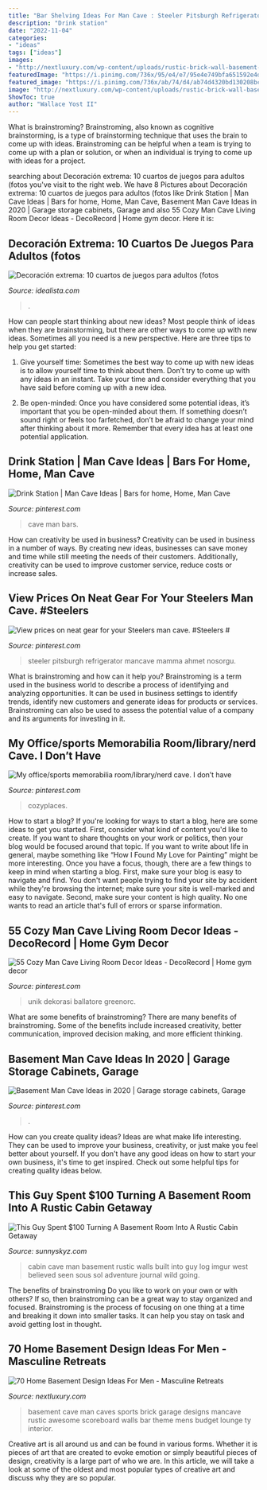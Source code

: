 ```yaml
---
title: "Bar Shelving Ideas For Man Cave : Steeler Pitsburgh Refrigerator Mancave Mamma Ahmet Nosorgu"
description: "Drink station"
date: "2022-11-04"
categories:
- "ideas"
tags: ["ideas"]
images:
- "http://nextluxury.com/wp-content/uploads/rustic-brick-wall-basement-with-scoreboard-on-wall.jpg"
featuredImage: "https://i.pinimg.com/736x/95/e4/e7/95e4e749bfa651592e4dbaa91f10dcbf.jpg"
featured_image: "https://i.pinimg.com/736x/ab/74/d4/ab74d4320bd130208bc6a3e2fe343c73.jpg"
image: "http://nextluxury.com/wp-content/uploads/rustic-brick-wall-basement-with-scoreboard-on-wall.jpg"
ShowToc: true
author: "Wallace Yost II"
---
```



What is brainstroming?
Brainstroming, also known as cognitive brainstorming, is a type of brainstorming technique that uses the brain to come up with ideas. Brainstroming can be helpful when a team is trying to come up with a plan or solution, or when an individual is trying to come up with ideas for a project.

	

		
searching about Decoración extrema: 10 cuartos de juegos para adultos (fotos you've visit to the right web. We have 8 Pictures about Decoración extrema: 10 cuartos de juegos para adultos (fotos like Drink Station | Man Cave Ideas | Bars for home, Home, Man Cave, Basement Man Cave Ideas in 2020 | Garage storage cabinets, Garage and also 55 Cozy Man Cave Living Room Decor Ideas - DecoRecord | Home gym decor. Here it is:
		
    
## Decoración Extrema: 10 Cuartos De Juegos Para Adultos (fotos

<img loading=lazy src="https://st3.idealista.com/news/archivos/2013-02/cuarto-adultos-4.jpg?sv=s3pKqJoF" onerror="this.onerror=null;this.src='https://tse3.mm.bing.net/th?id=OIP.3xS06rQajqzfH78na5gHIQHaFN&amp;pid=15.1';" alt="Decoración extrema: 10 cuartos de juegos para adultos (fotos">

_Source: idealista.com_

>. 

	

How can people start thinking about new ideas?
Most people think of ideas when they are brainstorming, but there are other ways to come up with new ideas. Sometimes all you need is a new perspective. Here are three tips to help you get started: 
1. Give yourself time: Sometimes the best way to come up with new ideas is to allow yourself time to think about them. Don’t try to come up with any ideas in an instant. Take your time and consider everything that you have said before coming up with a new idea. 

2. Be open-minded: Once you have considered some potential ideas, it’s important that you be open-minded about them. If something doesn’t sound right or feels too farfetched, don’t be afraid to change your mind after thinking about it more. Remember that every idea has at least one potential application.

    
## Drink Station | Man Cave Ideas | Bars For Home, Home, Man Cave

<img loading=lazy src="https://i.pinimg.com/736x/8a/07/13/8a07139ec53d83d9eca7e2dd257d2278--man-cave-den-dream-man-cave.jpg?b=t" onerror="this.onerror=null;this.src='https://tse3.mm.bing.net/th?id=OIP.VagXDPlKq2b03HsLHhlA0gHaKZ&amp;pid=15.1';" alt="Drink Station | Man Cave Ideas | Bars for home, Home, Man Cave">

_Source: pinterest.com_

>cave man bars. 

	

How can creativity be used in business?
Creativity can be used in business in a number of ways. By creating new ideas, businesses can save money and time while still meeting the needs of their customers. Additionally, creativity can be used to improve customer service, reduce costs or increase sales.

    
## View Prices On Neat Gear For Your Steelers Man Cave. #Steelers #

<img loading=lazy src="https://i.pinimg.com/736x/95/e4/e7/95e4e749bfa651592e4dbaa91f10dcbf.jpg" onerror="this.onerror=null;this.src='https://tse4.mm.bing.net/th?id=OIP.Bn1MrLrEzRSy2rW0XZ2Z8AHaLE&amp;pid=15.1';" alt="View prices on neat gear for your Steelers man cave. #Steelers #">

_Source: pinterest.com_

>steeler pitsburgh refrigerator mancave mamma ahmet nosorgu. 

	

What is brainstroming and how can it help you?
Brainstroming is a term used in the business world to describe a process of identifying and analyzing opportunities. It can be used in business settings to identify trends, identify new customers and generate ideas for products or services. Brainstroming can also be used to assess the potential value of a company and its arguments for investing in it.

    
## My Office/sports Memorabilia Room/library/nerd Cave. I Don’t Have

<img loading=lazy src="https://i.pinimg.com/736x/ab/74/d4/ab74d4320bd130208bc6a3e2fe343c73.jpg" onerror="this.onerror=null;this.src='https://tse3.mm.bing.net/th?id=OIP.C3ZZyMKdcW340uVf-KHKaQHaJ4&amp;pid=15.1';" alt="My office/sports memorabilia room/library/nerd cave. I don’t have">

_Source: pinterest.com_

>cozyplaces. 

	

How to start a blog?
If you're looking for ways to start a blog, here are some ideas to get you started. First, consider what kind of content you'd like to create. If you want to share thoughts on your work or politics, then your blog would be focused around that topic. If you want to write about life in general, maybe something like “How I Found My Love for Painting” might be more interesting. Once you have a focus, though, there are a few things to keep in mind when starting a blog. First, make sure your blog is easy to navigate and find. You don't want people trying to find your site by accident while they're browsing the internet; make sure your site is well-marked and easy to navigate. Second, make sure your content is high quality. No one wants to read an article that's full of errors or sparse information.

    
## 55 Cozy Man Cave Living Room Decor Ideas - DecoRecord | Home Gym Decor

<img loading=lazy src="https://i.pinimg.com/736x/3e/9a/1b/3e9a1b5150628764e6eefa80b2c2a63a.jpg" onerror="this.onerror=null;this.src='https://tse3.mm.bing.net/th?id=OIP.HIdIIUAItTE2vUdBrT_yYwHaJ3&amp;pid=15.1';" alt="55 Cozy Man Cave Living Room Decor Ideas - DecoRecord | Home gym decor">

_Source: pinterest.com_

>unik dekorasi ballatore greenorc. 

	

What are some benefits of brainstroming?
There are many benefits of brainstroming. Some of the benefits include increased creativity, better communication, improved decision making, and more efficient thinking.

    
## Basement Man Cave Ideas In 2020 | Garage Storage Cabinets, Garage

<img loading=lazy src="https://i.pinimg.com/736x/85/70/4e/85704eadf1a3f94c89a215631737a8e3.jpg" onerror="this.onerror=null;this.src='https://tse4.mm.bing.net/th?id=OIP.ZltrcJi97kQAm_vAXOIvrgHaJ3&amp;pid=15.1';" alt="Basement Man Cave Ideas in 2020 | Garage storage cabinets, Garage">

_Source: pinterest.com_

>. 

	

How can you create quality ideas?
Ideas are what make life interesting. They can be used to improve your business, creativity, or just make you feel better about yourself. If you don't have any good ideas on how to start your own business, it's time to get inspired. Check out some helpful tips for creating quality ideas below.

    
## This Guy Spent $100 Turning A Basement Room Into A Rustic Cabin Getaway

<img loading=lazy src="https://www.sunnyskyz.com/uploads/2014/12/zzo7c-2.jpg" onerror="this.onerror=null;this.src='https://tse2.mm.bing.net/th?id=OIP.msaY3QxUq28eDaiESKf7ewHaFj&amp;pid=15.1';" alt="This Guy Spent $100 Turning A Basement Room Into A Rustic Cabin Getaway">

_Source: sunnyskyz.com_

>cabin cave man basement rustic walls built into guy log imgur west believed seen sous sol adventure journal wild going. 

	

The benefits of brainstroming
Do you like to work on your own or with others? If so, then brainstroming can be a great way to stay organized and focused. Brainstroming is the process of focusing on one thing at a time and breaking it down into smaller tasks. It can help you stay on task and avoid getting lost in thought.

    
## 70 Home Basement Design Ideas For Men - Masculine Retreats

<img loading=lazy src="http://nextluxury.com/wp-content/uploads/rustic-brick-wall-basement-with-scoreboard-on-wall.jpg" onerror="this.onerror=null;this.src='https://tse1.mm.bing.net/th?id=OIP.97PA2Yg4aZDkLAPRQWBa4wHaFS&amp;pid=15.1';" alt="70 Home Basement Design Ideas For Men - Masculine Retreats">

_Source: nextluxury.com_

>basement cave man caves sports brick garage designs mancave rustic awesome scoreboard walls bar theme mens budget lounge ty interior. 

	

Creative art is all around us and can be found in various forms. Whether it is pieces of art that are created to evoke emotion or simply beautiful pieces of design, creativity is a large part of who we are. In this article, we will take a look at some of the oldest and most popular types of creative art and discuss why they are so popular.

